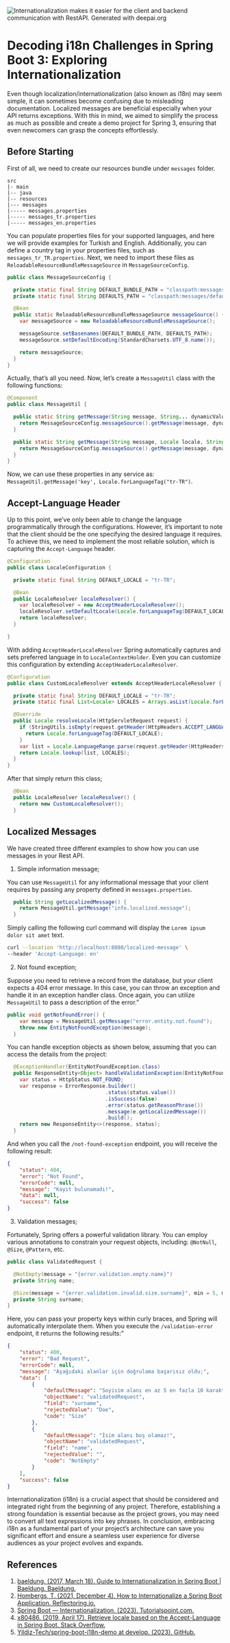 ![Internationalization makes it easier for the client and backend communication with RestAPI. Generated with deepai.org](https://raw.githubusercontent.com/izzetkalic/kalic.dev.public/refs/heads/main/blogs/images/2023.Sep_i18n-configuration-spring_1.png)


# Decoding i18n Challenges in Spring Boot 3: Exploring Internationalization

Even though localization/internationalization (also known as i18n) may seem simple, it can sometimes become confusing due to misleading documentation. Localized messages are beneficial especially when your API returns exceptions. With this in mind, we aimed to simplify the process as much as possible and create a demo project for Spring 3, ensuring that even newcomers can grasp the concepts effortlessly.

## Before Starting

First of all, we need to create our resources bundle under `messages` folder.


```
src
|- main
|-- java
|-- resources
|--- messages
|----- messages.properties
|----- messages_tr.properties
|----- messages_en.properties
```

You can populate properties files for your supported languages, and here we will provide examples for Turkish and English. Additionally, you can define a country tag in your properties files, such as `messages_tr_TR.properties`. Next, we need to import these files as `ReloadableResourceBundleMessageSource` in `MessageSourceConfig`.

```java
public class MessageSourceConfig {

  private static final String DEFAULT_BUNDLE_PATH = "classpath:messages/messages";
  private static final String DEFAULTS_PATH = "classpath:messages/defaults";

  @Bean
  public static ReloadableResourceBundleMessageSource messageSource() {
    var messageSource = new ReloadableResourceBundleMessageSource();

    messageSource.setBasenames(DEFAULT_BUNDLE_PATH, DEFAULTS_PATH);
    messageSource.setDefaultEncoding(StandardCharsets.UTF_8.name());

    return messageSource;
  }
}
```

Actually, that’s all you need. Now, let’s create a `MessageUtil` class with the following functions:

```java
@Component
public class MessageUtil {

  public static String getMessage(String message, String... dynamicValues) {
    return MessageSourceConfig.messageSource().getMessage(message, dynamicValues, LocaleContextHolder.getLocale());
  }

  public static String getMessage(String message, Locale locale, String... dynamicValues) {
    return MessageSourceConfig.messageSource().getMessage(message, dynamicValues, locale);
  }
}
```

Now, we can use these properties in any service as: `MessageUtil.getMessage('key', Locale.forLanguageTag("tr-TR")`.

## Accept-Language Header

Up to this point, we’ve only been able to change the language programmatically through the configurations. However, it’s important to note that the client should be the one specifying the desired language it requires. To achieve this, we need to implement the most reliable solution, which is capturing the `Accept-Language` header.

```java
@Configuration
public class LocaleConfiguration {

  private static final String DEFAULT_LOCALE = "tr-TR";

  @Bean
  public LocaleResolver localeResolver() {
    var localeResolver = new AcceptHeaderLocaleResolver();
    localeResolver.setDefaultLocale(Locale.forLanguageTag(DEFAULT_LOCALE));
    return localeResolver;
  }

}
```

With adding `AcceptHeaderLocaleResolver` Spring automatically captures and sets preferred language in to `LocaleContextHolder`. Even you can customize this configuration by extending `AcceptHeaderLocaleResolver`.

```java
@Configuration
public class CustomLocaleResolver extends AcceptHeaderLocaleResolver {

  private static final String DEFAULT_LOCALE = "tr-TR";
  private static final List<Locale> LOCALES = Arrays.asList(Locale.forLanguageTag("tr"), Locale.forLanguageTag("en"));

  @Override
  public Locale resolveLocale(HttpServletRequest request) {
    if (StringUtils.isEmpty(request.getHeader(HttpHeaders.ACCEPT_LANGUAGE))) {
      return Locale.forLanguageTag(DEFAULT_LOCALE);
    }
    var list = Locale.LanguageRange.parse(request.getHeader(HttpHeaders.ACCEPT_LANGUAGE));
    return Locale.lookup(list, LOCALES);
  }
}
```

After that simply return this class;

```java
  @Bean
  public LocaleResolver localeResolver() {
    return new CustomLocaleResolver();
  }
```

## Localized Messages

We have created three different examples to show how you can use messages in your Rest API.

1. Simple information message;

You can use `MessageUtil` for any informational message that your client requires by passing any property defined in `messages.properties`.

```java
  public String getLocalizedMessage() {
    return MessageUtil.getMessage("info.localized.message");
  }
```

Simply calling the following curl command will display the `Lorem ipsum dolor sit amet` text.


```bash
curl --location 'http://localhost:8080/localized-message' \
--header 'Accept-Language: en'
```

2. Not found exception;

Suppose you need to retrieve a record from the database, but your client expects a 404 error message. In this case, you can throw an exception and handle it in an exception handler class. Once again, you can utilize `MessageUtil` to pass a description of the error.”

```java
public void getNotFoundError() {
    var message = MessageUtil.getMessage("error.entity.not.found");
    throw new EntityNotFoundException(message);
  }
```

You can handle exception objects as shown below, assuming that you can access the details from the project:

```java
  @ExceptionHandler(EntityNotFoundException.class)
  public ResponseEntity<Object> handleValidationException(EntityNotFoundException e) {
    var status = HttpStatus.NOT_FOUND;
    var response = ErrorResponse.builder()
                                .status(status.value())
                                .isSuccess(false)
                                .error(status.getReasonPhrase())
                                .message(e.getLocalizedMessage())
                                .build();
    return new ResponseEntity<>(response, status);
  }
```

And when you call the `/not-found-exception` endpoint, you will receive the following result:

```json
{
    "status": 404,
    "error": "Not Found",
    "errorCode": null,
    "message": "Kayıt bulunamadı!",
    "data": null,
    "success": false
}
```

3. Validation messages;

Fortunately, Spring offers a powerful validation library. You can employ various annotations to constrain your request objects, including: `@NotNull`, `@Size`, `@Pattern`, etc.

```java
public class ValidatedRequest {

  @NotEmpty(message = "{error.validation.empty.name}")
  private String name;

  @Size(message = "{error.validation.invalid.size.surname}", min = 5, max = 10)
  private String surname;
}
```

Here, you can pass your property keys within curly braces, and Spring will automatically interpolate them. When you execute the `/validation-error` endpoint, it returns the following results:”

```json
{
    "status": 400,
    "error": "Bad Request",
    "errorCode": null,
    "message": "Aşağıdaki alanlar için doğrulama başarısız oldu;",
    "data": [
        {
            "defaultMessage": "Soyisim alanı en az 5 en fazla 10 karakter olabilir!",
            "objectName": "validatedRequest",
            "field": "surname",
            "rejectedValue": "Doe",
            "code": "Size"
        },
        {
            "defaultMessage": "İsim alanı boş olamaz!",
            "objectName": "validatedRequest",
            "field": "name",
            "rejectedValue": "",
            "code": "NotEmpty"
        }
    ],
    "success": false
}
```

Internationalization (i18n) is a crucial aspect that should be considered and integrated right from the beginning of any project. Therefore, establishing a strong foundation is essential because as the project grows, you may need to convert all text expressions into key phrases. In conclusion, embracing i18n as a fundamental part of your project’s architecture can save you significant effort and ensure a seamless user experience for diverse audiences as your project evolves and expands.

## References
1. [baeldung. (2017, March 18). Guide to Internationalization in Spring Boot | Baeldung. Baeldung.](https://www.baeldung.com/spring-boot-internationalization)
2. ‌[Hombergs, T. (2021, December 4). How to Internationalize a Spring Boot Application. Reflectoring.io.](https://reflectoring.io/spring-boot-internationalization/)
3. [Spring Boot — Internationalization. (2023). Tutorialspoint.com.](https://www.tutorialspoint.com/spring_boot/spring_boot_internationalization.htm)
4. [x80486. (2019, April 17). Retrieve locale based on the Accept-Language in Spring Boot. Stack Overflow.](https://stackoverflow.com/questions/55736861/retrieve-locale-based-on-the-accept-language-in-spring-boot/55740234#55740234)
5. [Yildiz-Tech/spring-boot-i18n-demo at develop. (2023). GitHub.](https://github.com/Yildiz-Tech/spring-boot-i18n-demo/tree/develop)